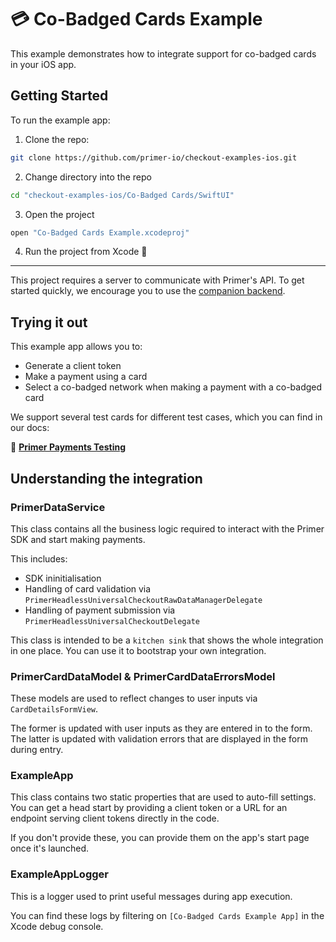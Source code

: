 # 💳 Co-Badged Cards Example

This example demonstrates how to integrate support for co-badged cards in your iOS app.

## Getting Started

To run the example app:

1. Clone the repo:

```sh
git clone https://github.com/primer-io/checkout-examples-ios.git
```

2. Change directory into the repo

```sh
cd "checkout-examples-ios/Co-Badged Cards/SwiftUI"
```

3. Open the project

```sh
open "Co-Badged Cards Example.xcodeproj"
```

4. Run the project from Xcode 🚀

----

This project requires a server to communicate with Primer's API. To get started quickly, we encourage you to use the [companion backend](https://github.com/primer-io/checkout-example-backend).

## Trying it out

This example app allows you to:

- Generate a client token
- Make a payment using a card
- Select a co-badged network when making a payment with a co-badged card

We support several test cards for different test cases, which you can find in our docs:

📄 **[Primer Payments Testing](https://primer.io/docs/payments/testing)**

## Understanding the integration

### PrimerDataService

This class contains all the business logic required to interact with the Primer SDK and start making payments.

This includes:
* SDK ininitialisation
* Handling of card validation via `PrimerHeadlessUniversalCheckoutRawDataManagerDelegate`
* Handling of payment submission via `PrimerHeadlessUniversalCheckoutDelegate`

This class is intended to be a `kitchen sink` that shows the whole integration in one place. You can use it to bootstrap your own integration.

### PrimerCardDataModel & PrimerCardDataErrorsModel

These models are used to reflect changes to user inputs via `CardDetailsFormView`.

The former is updated with user inputs as they are entered in to the form. 
The latter is updated with validation errors that are displayed in the form during entry.

### ExampleApp

This class contains two static properties that are used to auto-fill settings. You can get a head start by providing a client token or a URL for an endpoint serving client tokens directly in the code.

If you don't provide these, you can provide them on the app's start page once it's launched.

### ExampleAppLogger

This is a logger used to print useful messages during app execution.

You can find these logs by filtering on `[Co-Badged Cards Example App]` in the Xcode debug console.
